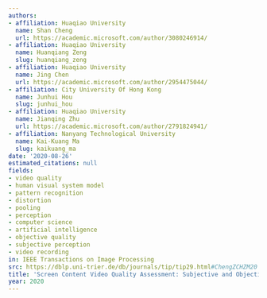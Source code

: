 ```yaml
---
authors:
- affiliation: Huaqiao University
  name: Shan Cheng
  url: https://academic.microsoft.com/author/3080246914/
- affiliation: Huaqiao University
  name: Huanqiang Zeng
  slug: huanqiang_zeng
- affiliation: Huaqiao University
  name: Jing Chen
  url: https://academic.microsoft.com/author/2954475044/
- affiliation: City University Of Hong Kong
  name: Junhui Hou
  slug: junhui_hou
- affiliation: Huaqiao University
  name: Jianqing Zhu
  url: https://academic.microsoft.com/author/2791824941/
- affiliation: Nanyang Technological University
  name: Kai-Kuang Ma
  slug: kaikuang_ma
date: '2020-08-26'
estimated_citations: null
fields:
- video quality
- human visual system model
- pattern recognition
- distortion
- pooling
- perception
- computer science
- artificial intelligence
- objective quality
- subjective perception
- video recording
in: IEEE Transactions on Image Processing
src: https://dblp.uni-trier.de/db/journals/tip/tip29.html#ChengZCHZM20
title: 'Screen Content Video Quality Assessment: Subjective and Objective Study'
year: 2020
---
```

